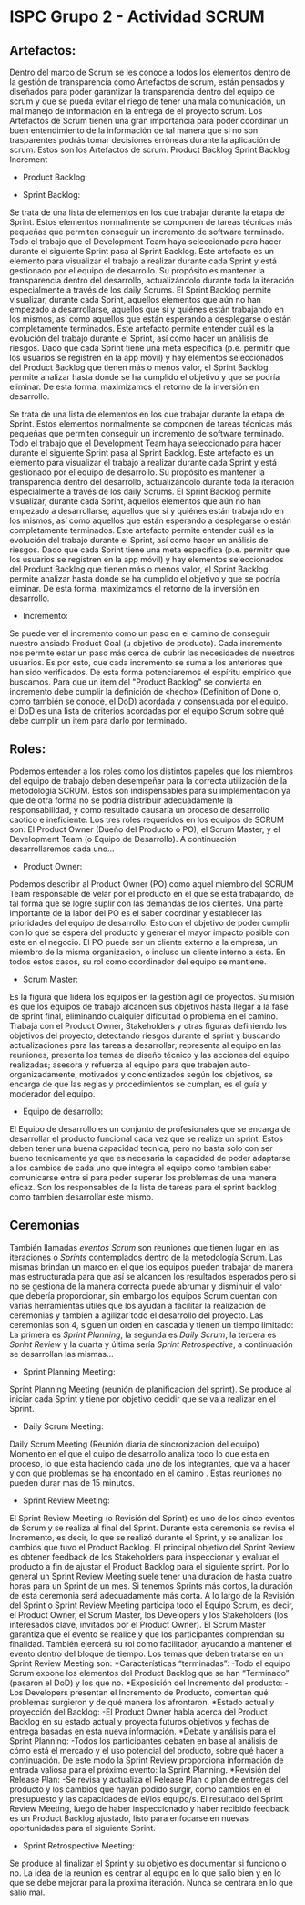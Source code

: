 # ISPC Grupo 2 - Actividad SCRUM

## Artefactos:

Dentro del marco de Scrum se les conoce a todos los elementos dentro de la gestión de transparencia como Artefactos de scrum, están pensados y diseñados para poder garantizar la transparencia dentro del equipo de scrum y que se pueda evitar el riego de tener una mala comunicación, un mal manejo de información en la entrega de el proyecto scrum.
Los Artefactos de Scrum tienen una gran importancia para poder coordinar un buen entendimiento de la información de tal manera que si no son trasparentes podrás tomar decisiones erróneas durante la aplicación de scrum.
Estos son los Artefactos de scrum:
Product Backlog
Sprint Backlog
Increment



- Product Backlog: 



- Sprint Backlog:

 Se trata de una lista de elementos en los que trabajar durante la etapa de Sprint. Estos elementos normalmente se componen de tareas técnicas más pequeñas que permiten conseguir un incremento de software terminado.
Todo el trabajo que el Development Team haya seleccionado para hacer durante el siguiente Sprint pasa al Sprint Backlog. Este artefacto es un elemento para visualizar el trabajo a realizar durante cada Sprint y está gestionado por el equipo de desarrollo. Su propósito es mantener la transparencia dentro del desarrollo, actualizándolo durante toda la iteración especialmente a través de los daily Scrums.
El Sprint Backlog permite visualizar, durante cada Sprint, aquellos elementos que aún no han empezado a desarrollarse, aquellos que sí y quiénes están trabajando en los mismos, así como aquellos que están esperando a desplegarse o están completamente terminados.
Este artefacto permite entender cuál es la evolución del trabajo durante el Sprint, así como hacer un análisis de riesgos. Dado que cada Sprint tiene una meta específica (p.e. permitir que los usuarios se registren en la app móvil) y hay elementos seleccionados del Product Backlog que tienen más o menos valor, el Sprint Backlog permite analizar hasta donde se ha cumplido el objetivo y que se podría eliminar. De esta forma, maximizamos el retorno de la inversión en desarrollo.

Se trata de una lista de elementos en los que trabajar durante la etapa de Sprint. Estos elementos normalmente se componen de tareas técnicas más pequeñas que permiten conseguir un incremento de software terminado.
Todo el trabajo que el Development Team haya seleccionado para hacer durante el siguiente Sprint pasa al Sprint Backlog. Este artefacto es un elemento para visualizar el trabajo a realizar durante cada Sprint y está gestionado por el equipo de desarrollo. Su propósito es mantener la transparencia dentro del desarrollo, actualizándolo durante toda la iteración especialmente a través de los daily Scrums.
El Sprint Backlog permite visualizar, durante cada Sprint, aquellos elementos que aún no han empezado a desarrollarse, aquellos que sí y quiénes están trabajando en los mismos, así como aquellos que están esperando a desplegarse o están completamente terminados.
Este artefacto permite entender cuál es la evolución del trabajo durante el Sprint, así como hacer un análisis de riesgos. Dado que cada Sprint tiene una meta específica (p.e. permitir que los usuarios se registren en la app móvil) y hay elementos seleccionados del Product Backlog que tienen más o menos valor, el Sprint Backlog permite analizar hasta donde se ha cumplido el objetivo y que se podría eliminar. De esta forma, maximizamos el retorno de la inversión en desarrollo.



- Incremento: 

Se puede ver el incremento como un paso en el camino de conseguir nuestro ansiado Product Goal (u objetivo de producto). Cada incremento nos permite estar un paso más cerca de cubrir las necesidades de nuestros usuarios. Es por esto, que cada incremento se suma a los anteriores que han sido verificados. De esta forma potenciaremos el espíritu empírico que buscamos. Para que un item del "Product Backlog" se convierta en incremento debe cumplir la definición de «hecho» (Definition of Done o, como también se conoce, el DoD) acordada y consensuada por el equipo. el DoD es una lista de criterios acordadas por el equipo Scrum sobre qué debe cumplir un item para darlo por terminado.

## Roles:

Podemos entender a los roles como los distintos papeles que los miembros del equipo de trabajo deben desempeñar para la correcta utilización de la metodología SCRUM. Estos son indispensables para su implementación ya que de otra forma no se podría distribuir adecuadamente la responsabilidad, y como resultado causaría un proceso de desarrollo caotico e ineficiente.
Los tres roles requeridos en los equipos de SCRUM son: El Product Owner (Dueño del Producto o PO), el Scrum Master, y el Development Team (o Equipo de Desarrollo). A continuación desarrollaremos cada uno...

- Product Owner: 

Podemos describir al Product Owner (PO) como aquel miembro del SCRUM Team responsable de velar por el producto en el que se está trabajando, de tal forma que se logre suplir con las demandas de los clientes. 
Una parte importante de la labor del PO es el saber coordinar y establecer las prioridades del equipo de desarrollo. Esto con el objetivo de poder cumplir con lo que se espera del producto y generar el mayor impacto posible con este en el negocio.
El PO puede ser un cliente externo a la empresa, un miembro de la misma organizacion, o incluso un cliente interno a esta. En todos estos casos, su rol como coordinador del equipo se mantiene.

- Scrum Master:

Es la figura que lidera los equipos en la gestión ágil de proyectos. Su misión es que los equipos de trabajo alcancen sus objetivos hasta llegar a la fase de sprint final, eliminando cualquier dificultad o problema en el camino. Trabaja con el Product Owner, Stakeholders y otras figuras definiendo los objetivos del proyecto, detectando riesgos durante el sprint y buscando actualizaciones para las tareas a desarrollar; representa al equipo en las reuniones, presenta los temas de diseño técnico y las acciones del equipo realizadas; asesora y refuerza al equipo para que trabajen auto-organizadamente, motivados y concientizados según los objetivos, se encarga de que las reglas y procedimientos se cumplan, es el guía y moderador del equipo.

- Equipo de desarrollo:

El Equipo de desarrollo es un conjunto de profesionales que se encarga de desarrollar el producto funcional cada vez que se realize un sprint. 
Estos deben tener una buena capacidad tecnica, pero no basta solo con ser bueno tecnicamente ya que es necesaria la capacidad de poder adaptarse a los cambios de cada uno que integra el equipo como tambien saber comunicarse entre si para poder superar los problemas de una manera eficaz. Son los responsables de la lista de tareas para el sprint backlog como tambien desarrollar este mismo.

## Ceremonias
También llamadas *eventos Scrum* son reuniones que tienen lugar en las iteraciones o *Sprints* contemplados dentro de la metodología Scrum. Las mismas brindan un marco en el que los equipos pueden trabajar de manera mas estructurada para que así se alcancen los resultados esperados pero si no se gestiona de la manera correcta puede abrumar y disminuir el valor que debería proporcionar, sin embargo los equipos Scrum cuentan con varias herramientas útiles que los ayudan a facilitar la realización de ceremonias y también a agilizar todo el desarrollo del proyecto. Las ceremonias son 4, siguen un orden en cascada y tienen un tiempo limitado: La primera es *Sprint Planning*, la segunda es *Daily Scrum*, la tercera es *Sprint Review* y la cuarta y última sería *Sprint Retrospective*, a continuación se desarrollan las mismas...

- Sprint Planning Meeting:

Sprint Planning Meeting (reunión de planificación del sprint). Se produce al iniciar cada
Sprint y tiene por objetivo decidir que se va a realizar en el Sprint.

- Daily Scrum Meeting:

Daily Scrum Meeting (Reunión diaria de sincronización del equipo) Momento en el que el quipo de desarrollo analiza todo lo que esta en proceso, lo que esta haciendo cada uno de los integrantes, que va a hacer y con que problemas se ha encontado en el camino . Estas reuniones no pueden durar mas de 15 minutos.



- Sprint Review Meeting:

El Sprint Review Meeting (o Revisión del Sprint) es uno de los cinco eventos de Scrum y se realiza al final del Sprint. Durante esta ceremonia se revisa el Incremento, es decir, lo que se realizó durante el Sprint, y se analizan los cambios que tuvo el Product Backlog. El principal objetivo del Sprint Review es obtener feedback de los Stakeholders para inspeccionar y evaluar el producto a fin de ajustar el Product Backlog para el siguiente sprint. Por lo general un Sprint Review Meeting suele tener una duracion de hasta cuatro horas para un Sprint de un mes. Si tenemos Sprints más cortos, la duración de esta ceremonia será adecuadamente más corta. A lo largo de la Revisión del Sprint o Sprint Review Meeting participa todo el Equipo Scrum, es decir, el Product Owner, el Scrum Master, los Developers y los Stakeholders (los interesados clave, invitados por el Product Owner).
El Scrum Master garantiza que el evento se realice y que los participantes comprendan su finalidad. También ejercerá su rol como facilitador, ayudando a mantener el evento dentro del bloque de tiempo.
Los temas que deben tratarse en un Sprint Review Meeting son: 
*Características “terminadas”:
-Todo el equipo Scrum expone los elementos del Product Backlog que se han “Terminado” (pasaron el DoD) y los que no.
*Exposición del Incremento del producto:
-Los Developers presentan el Incremento de Producto, comentan qué problemas surgieron y de qué manera los afrontaron.
*Estado actual y proyección del Backlog:
-El Product Owner habla acerca del Product Backlog en su estado actual y proyecta futuros objetivos y fechas de entrega basadas en esta nueva información.
*Debate y análisis para el Sprint Planning:
-Todos los participantes debaten en base al análisis de cómo está el mercado y el uso potencial del producto, sobre qué hacer a continuación. De este modo la Sprint Review proporciona información de entrada valiosa para el próximo evento: la Sprint Planning.
*Revisión del Release Plan:
-Se revisa y actualiza el Release Plan o plan de entregas del producto y los cambios que hayan podido surgir, como cambios en el presupuesto y las capacidades de el/los equipo/s.
El resultado del Sprint Review Meeting, luego de haber inspeccionado y haber recibido feedback. es un Product Backlog ajustado, listo para enfocarse en nuevas oportunidades para el siguiente Sprint.

- Sprint Retrospective Meeting:

Se produce al finalizar el Sprint y su objetivo es documentar si funciono o no. La idea de la reunion es centrar al equipo en lo que salio bien y en lo que se debe mejorar para la proxima iteración. Nunca se centrara en lo que salio mal.
